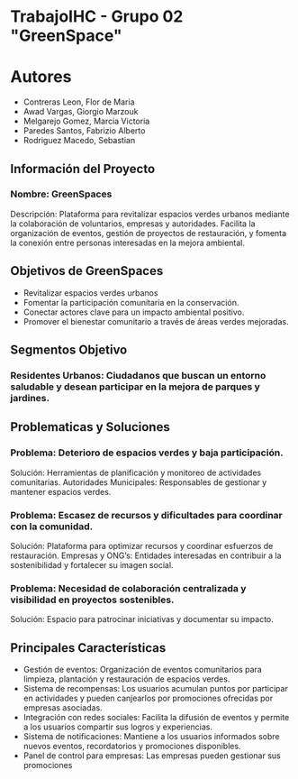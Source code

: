 # TrabajoIHC - Grupo 02 "GreenSpace"

# Autores
- Contreras Leon, Flor de Maria
- Awad Vargas, Giorgio Marzouk
- Melgarejo Gomez, Marcia Victoria
- Paredes Santos, Fabrizio Alberto
- Rodriguez Macedo, Sebastian

## Información del Proyecto
### Nombre: GreenSpaces
Descripción: Plataforma para revitalizar espacios verdes urbanos mediante la colaboración de voluntarios, empresas y autoridades. Facilita la organización de eventos, gestión de proyectos de restauración, y fomenta la conexión entre personas interesadas en la mejora ambiental. 

## Objetivos de GreenSpaces
- Revitalizar espacios verdes urbanos
- Fomentar la participación comunitaria en la conservación.
- Conectar actores clave para un impacto ambiental positivo.
- Promover el bienestar comunitario a través de áreas verdes mejoradas.
## Segmentos Objetivo
### Residentes Urbanos: Ciudadanos que buscan un entorno saludable y desean participar en la mejora de parques y jardines.
## Problematicas y Soluciones
### Problema: Deterioro de espacios verdes y baja participación.
Solución: Herramientas de planificación y monitoreo de actividades comunitarias.
Autoridades Municipales: Responsables de gestionar y mantener espacios verdes.

### Problema: Escasez de recursos y dificultades para coordinar con la comunidad.
Solución: Plataforma para optimizar recursos y coordinar esfuerzos de restauración.
Empresas y ONG’s: Entidades interesadas en contribuir a la sostenibilidad y fortalecer su imagen social.

### Problema: Necesidad de colaboración centralizada y visibilidad en proyectos sostenibles.
Solución: Espacio para patrocinar iniciativas y documentar su impacto.

## Principales Características
- Gestión de eventos: Organización de eventos comunitarios para limpieza, plantación y restauración de espacios verdes.
- Sistema de recompensas: Los usuarios acumulan puntos por participar en actividades y pueden canjearlos por promociones ofrecidas por empresas asociadas.
- Integración con redes sociales: Facilita la difusión de eventos y permite a los usuarios compartir sus logros y experiencias.
- Sistema de notificaciones: Mantiene a los usuarios informados sobre nuevos eventos, recordatorios y promociones disponibles.
- Panel de control para empresas: Las empresas pueden gestionar sus promociones

